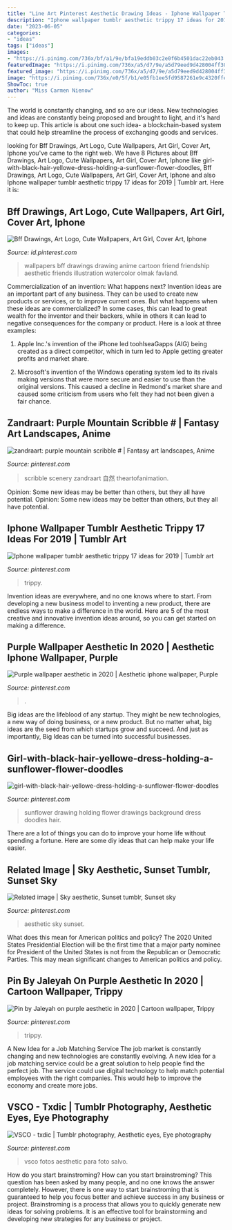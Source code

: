 ```yaml
---
title: "Line Art Pinterest Aesthetic Drawing Ideas - Iphone Wallpaper Tumblr Aesthetic Trippy 17 Ideas For 2019"
description: "Iphone wallpaper tumblr aesthetic trippy 17 ideas for 2019"
date: "2023-06-05"
categories:
- "ideas"
tags: ["ideas"]
images:
- "https://i.pinimg.com/736x/bf/a1/9e/bfa19eddb03c2e0f6b4501dac22eb043.jpg"
featuredImage: "https://i.pinimg.com/736x/a5/d7/9e/a5d79eed9d428004ff301daf5ea8397b.jpg"
featured_image: "https://i.pinimg.com/736x/a5/d7/9e/a5d79eed9d428004ff301daf5ea8397b.jpg"
image: "https://i.pinimg.com/736x/e0/5f/b1/e05fb1ee5fd9587261e9c4320ffef2c7.jpg"
ShowToc: true
author: "Miss Carmen Nienow"
---
```



The world is constantly changing, and so are our ideas. New technologies and ideas are constantly being proposed and brought to light, and it's hard to keep up. This article is about one such idea- a blockchain-based system that could help streamline the process of exchanging goods and services.

	

		
looking for Bff Drawings, Art Logo, Cute Wallpapers, Art Girl, Cover Art, Iphone you've came to the right web. We have 8 Pictures about Bff Drawings, Art Logo, Cute Wallpapers, Art Girl, Cover Art, Iphone like girl-with-black-hair-yellowe-dress-holding-a-sunflower-flower-doodles, Bff Drawings, Art Logo, Cute Wallpapers, Art Girl, Cover Art, Iphone and also Iphone wallpaper tumblr aesthetic trippy 17 ideas for 2019 | Tumblr art. Here it is:
		
    
## Bff Drawings, Art Logo, Cute Wallpapers, Art Girl, Cover Art, Iphone

<img loading=lazy src="https://i.pinimg.com/736x/a5/d7/9e/a5d79eed9d428004ff301daf5ea8397b.jpg" onerror="this.onerror=null;this.src='https://tse1.mm.bing.net/th?id=OIP.QSkebp0LO_wTPiV2YHpTtgHaNK&amp;pid=15.1';" alt="Bff Drawings, Art Logo, Cute Wallpapers, Art Girl, Cover Art, Iphone">

_Source: id.pinterest.com_

>wallpapers bff drawings drawing anime cartoon friend friendship aesthetic friends illustration watercolor olmak favland. 

	

Commercialization of an invention: What happens next?
Invention ideas are an important part of any business. They can be used to create new products or services, or to improve current ones. But what happens when these ideas are commercialized? In some cases, this can lead to great wealth for the inventor and their backers, while in others it can lead to negative consequences for the company or product. Here is a look at three examples:
1. Apple Inc.'s invention of the iPhone led toohlseaGapps (AIG) being created as a direct competitor, which in turn led to Apple getting greater profits and market share.

2. Microsoft's invention of the Windows operating system led to its rivals making versions that were more secure and easier to use than the original versions. This caused a decline in Redmond's market share and caused some criticism from users who felt they had not been given a fair chance.

    
## Zandraart: Purple Mountain Scribble # | Fantasy Art Landscapes, Anime

<img loading=lazy src="https://i.pinimg.com/736x/e0/5f/b1/e05fb1ee5fd9587261e9c4320ffef2c7.jpg" onerror="this.onerror=null;this.src='https://tse1.mm.bing.net/th?id=OIP._lFEUstX1NXI1M-9dcQEiQHaJ3&amp;pid=15.1';" alt="zandraart: purple mountain scribble # | Fantasy art landscapes, Anime">

_Source: pinterest.com_

>scribble scenery zandraart 自然 theartofanimation. 

	

Opinion: Some new ideas may be better than others, but they all have potential.
Opinion: Some new ideas may be better than others, but they all have potential.

    
## Iphone Wallpaper Tumblr Aesthetic Trippy 17 Ideas For 2019 | Tumblr Art

<img loading=lazy src="https://i.pinimg.com/736x/db/de/bb/dbdebb28798341368a7296bf9e7be476.jpg" onerror="this.onerror=null;this.src='https://tse4.mm.bing.net/th?id=OIP.uBcJfOaNZS2xwFX196RrkwAAAA&amp;pid=15.1';" alt="Iphone wallpaper tumblr aesthetic trippy 17 ideas for 2019 | Tumblr art">

_Source: pinterest.com_

>trippy. 

	

Invention ideas are everywhere, and no one knows where to start. From developing a new business model to inventing a new product, there are endless ways to make a difference in the world. Here are 5 of the most creative and innovative invention ideas around, so you can get started on making a difference.

    
## Purple Wallpaper Aesthetic In 2020 | Aesthetic Iphone Wallpaper, Purple

<img loading=lazy src="https://i.pinimg.com/736x/ca/fd/15/cafd158691ff7a893dddabaff750315a.jpg" onerror="this.onerror=null;this.src='https://tse2.mm.bing.net/th?id=OIP.vtz9kVZSUNwG3pZOaFYk3gHaOp&amp;pid=15.1';" alt="Purple wallpaper aesthetic in 2020 | Aesthetic iphone wallpaper, Purple">

_Source: pinterest.com_

>. 

	

Big ideas are the lifeblood of any startup. They might be new technologies, a new way of doing business, or a new product. But no matter what, big ideas are the seed from which startups grow and succeed. And just as importantly, Big Ideas can be turned into successful businesses.

    
## Girl-with-black-hair-yellowe-dress-holding-a-sunflower-flower-doodles

<img loading=lazy src="https://i.pinimg.com/736x/76/49/f3/7649f3756cab913c49342886330fde45.jpg" onerror="this.onerror=null;this.src='https://tse2.mm.bing.net/th?id=OIP.ygJiHZsaRMqb-w1qZiLvQgHaNK&amp;pid=15.1';" alt="girl-with-black-hair-yellowe-dress-holding-a-sunflower-flower-doodles">

_Source: pinterest.com_

>sunflower drawing holding flower drawings background dress doodles hair. 

	

There are a lot of things you can do to improve your home life without spending a fortune. Here are some diy ideas that can help make your life easier.

    
## Related Image | Sky Aesthetic, Sunset Tumblr, Sunset Sky

<img loading=lazy src="https://i.pinimg.com/736x/bf/a1/9e/bfa19eddb03c2e0f6b4501dac22eb043.jpg" onerror="this.onerror=null;this.src='https://tse3.mm.bing.net/th?id=OIP.1RoEqg5fkrUjQClTscbR-QHaLH&amp;pid=15.1';" alt="Related image | Sky aesthetic, Sunset tumblr, Sunset sky">

_Source: pinterest.com_

>aesthetic sky sunset. 

	

What does this mean for American politics and policy?
The 2020 United States Presidential Election will be the first time that a major party nominee for President of the United States is not from the Republican or Democratic Parties. This may mean significant changes to American politics and policy.

    
## Pin By Jaleyah On Purple Aesthetic In 2020 | Cartoon Wallpaper, Trippy

<img loading=lazy src="https://i.pinimg.com/736x/d8/e9/b4/d8e9b4d030518474ca37258433cd04e4.jpg" onerror="this.onerror=null;this.src='https://tse3.mm.bing.net/th?id=OIP.tKjqEJ2FcJoM0MVs8M1P7AHaNK&amp;pid=15.1';" alt="Pin by Jaleyah on purple aesthetic in 2020 | Cartoon wallpaper, Trippy">

_Source: pinterest.com_

>trippy. 

	

A New Idea for a Job Matching Service
The job market is constantly changing and new technologies are constantly evolving. A new idea for a job matching service could be a great solution to help people find the perfect job. The service could use digital technology to help match potential employees with the right companies. This would help to improve the economy and create more jobs.

    
## VSCO - Txdic | Tumblr Photography, Aesthetic Eyes, Eye Photography

<img loading=lazy src="https://i.pinimg.com/736x/dc/87/2a/dc872a341905e1b9c7af7f6d258eb8c7.jpg" onerror="this.onerror=null;this.src='https://tse2.mm.bing.net/th?id=OIP.xDdnaxeNQxVpGGC680ARDQHaMm&amp;pid=15.1';" alt="VSCO - txdic | Tumblr photography, Aesthetic eyes, Eye photography">

_Source: pinterest.com_

>vsco fotos aesthetic para foto salvo. 

	

How do you start brainstroming?
How can you start brainstroming? This question has been asked by many people, and no one knows the answer completely. However, there is one way to start brainstroming that is guaranteed to help you focus better and achieve success in any business or project. Brainstroming is a process that allows you to quickly generate new ideas for solving problems. It is an effective tool for brainstorming and developing new strategies for any business or project.

